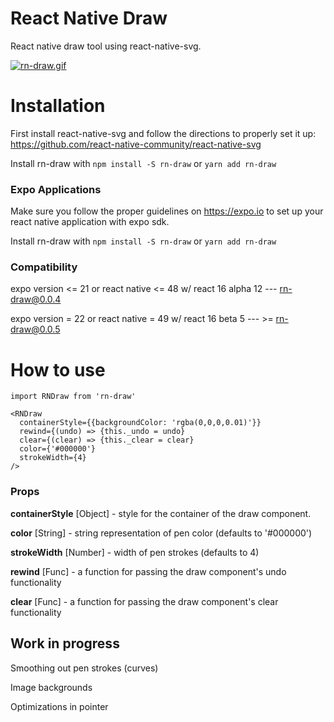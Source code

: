 # React Native Draw
React native draw tool using react-native-svg.

[![rn-draw.gif](https://s1.gifyu.com/images/rn-draw.gif)](https://gifyu.com/image/pLIr)

# Installation

First install react-native-svg and follow the directions to properly set it up:
https://github.com/react-native-community/react-native-svg

Install rn-draw with `npm install -S rn-draw`  or  `yarn add rn-draw`

### Expo Applications
Make sure you follow the proper guidelines on https://expo.io to set up your react native application with expo sdk.

Install rn-draw with `npm install -S rn-draw`  or  `yarn add rn-draw`

### Compatibility
expo version <= 21 or react native <= 48 w/ react 16 alpha 12 --- rn-draw@0.0.4

expo version = 22 or react native = 49 w/ react 16 beta 5 --- >= rn-draw@0.0.5



# How to use
```
import RNDraw from 'rn-draw'
  
<RNDraw
  containerStyle={{backgroundColor: 'rgba(0,0,0,0.01)'}}
  rewind={(undo) => {this._undo = undo}
  clear={(clear) => {this._clear = clear}
  color={'#000000'}
  strokeWidth={4}
/>
```

### Props
**containerStyle** [Object] - style for the container of the draw component.

**color** [String] - string representation of pen color (defaults to '#000000')

**strokeWidth** [Number] - width of pen strokes (defaults to 4)

**rewind** [Func] - a function for passing the draw component's undo functionality

**clear** [Func] - a function for passing the draw component's clear functionality
  
## Work in progress

Smoothing out pen strokes (curves) 

Image backgrounds

Optimizations in pointer

